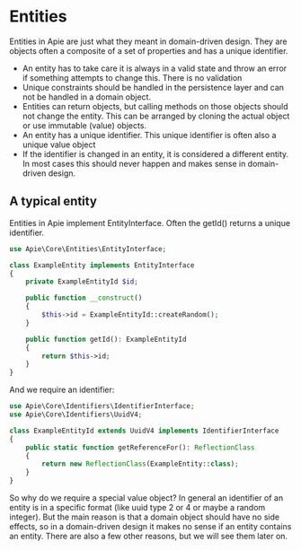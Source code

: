 # Entities
Entities in Apie are just what they meant in domain-driven design. They are objects often a composite of a set of properties and has a unique identifier.
- An entity has to take care it is always in a valid state and throw an error if something attempts to change this. There is no validation
- Unique constraints should be handled in the persistence layer and can not be handled in a domain object. 
- Entities can return objects, but calling methods on those objects should not change the entity. This can be arranged by cloning the actual object or use immutable (value) objects.
- An entity has a unique identifier. This unique identifier is often also a unique value object 
- If the identifier is changed in an entity, it is considered a different entity. In most cases this should never happen and makes sense in domain-driven design.

## A typical entity
Entities in Apie implement EntityInterface. Often the getId() returns a unique identifier.
```php
use Apie\Core\Entities\EntityInterface;

class ExampleEntity implements EntityInterface
{
    private ExampleEntityId $id;

    public function __construct()
    {
        $this->id = ExampleEntityId::createRandom();
    }

    public function getId(): ExampleEntityId
    {
        return $this->id;
    }
}
```
And we require an identifier:
```php
use Apie\Core\Identifiers\IdentifierInterface;
use Apie\Core\Identifiers\UuidV4;

class ExampleEntityId extends UuidV4 implements IdentifierInterface
{
    public static function getReferenceFor(): ReflectionClass
    {
        return new ReflectionClass(ExampleEntity::class);
    }
}
```

So why do we require a special value object? In general an identifier of an entity is in a specific format (like uuid type 2 or 4 or maybe a random integer). But the main reason is that a domain object should have no side effects, so in a domain-driven design it makes no sense if an entity contains an entity. There are also a few
other reasons, but we will see them later on.
